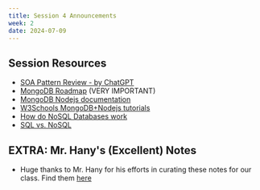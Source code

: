 ```yaml
---
title: Session 4 Announcements
week: 2
date: 2024-07-09
---
```


## Session Resources

- [SOA Pattern Review - by ChatGPT](https://gist.github.com/Alikrema/6dfafa4b5d71cdb81aee4be0a1fd5155)
- [MongoDB Roadmap](https://roadmap.sh/mongodb) (VERY IMPORTANT)
- [MongoDB Nodejs documentation](https://www.mongodb.com/docs/drivers/node/current/quick-start/)
- [W3Schools MongoDB+Nodejs tutorials](https://www.w3schools.com/nodejs/nodejs_mongodb.asp)
- [How do NoSQL Databases work](https://www.youtube.com/watch?v=0buKQHokLK8)
- [SQL vs. NoSQL](https://www.youtube.com/watch?v=ruz-vK8IesE)

## EXTRA: Mr. Hany's (Excellent) Notes
- Huge thanks to Mr. Hany for his efforts in curating these notes for our class. Find them [here](https://github.com/hanyhm/WebDev)